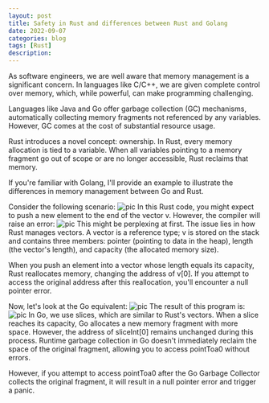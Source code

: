```yaml
---
layout: post
title: Safety in Rust and differences between Rust and Golang
date: 2022-09-07
categories: blog
tags: [Rust]
description: 
---
```



As software engineers, we are well aware that memory management is a significant concern. In languages like C/C++, we are given complete control over memory, which, while powerful, can make programming challenging.

Languages like Java and Go offer garbage collection (GC) mechanisms, automatically collecting memory fragments not referenced by any variables. However, GC comes at the cost of substantial resource usage.

Rust introduces a novel concept: ownership. In Rust, every memory allocation is tied to a variable. When all variables pointing to a memory fragment go out of scope or are no longer accessible, Rust reclaims that memory.

If you're familiar with Golang, I'll provide an example to illustrate the differences in memory management between Go and Rust.

Consider the following scenario:
![pic](https://whyy7777.github.io/img/ownership1.png)
In this Rust code, you might expect to push a new element to the end of the vector v. However, the compiler will raise an error:
![pic](https://whyy7777.github.io/img/ownership2.png)
This might be perplexing at first. The issue lies in how Rust manages vectors. A vector is a reference type; v is stored on the stack and contains three members: pointer (pointing to data in the heap), length (the vector's length), and capacity (the allocated memory size).

When you push an element into a vector whose length equals its capacity, Rust reallocates memory, changing the address of v[0]. If you attempt to access the original address after this reallocation, you'll encounter a null pointer error.

Now, let's look at the Go equivalent:
![pic](https://whyy7777.github.io/img/ownership3.png)
The result of this program is:
![pic](https://whyy7777.github.io/img/ownership4.png)
In Go, we use slices, which are similar to Rust's vectors. When a slice reaches its capacity, Go allocates a new memory fragment with more space. However, the address of sliceInt[0] remains unchanged during this process. Runtime garbage collection in Go doesn't immediately reclaim the space of the original fragment, allowing you to access pointToa0 without errors.

However, if you attempt to access pointToa0 after the Go Garbage Collector collects the original fragment, it will result in a null pointer error and trigger a panic.